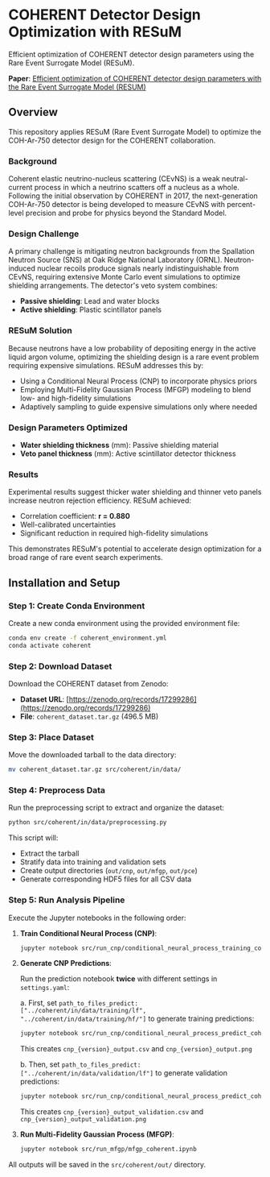 # COHERENT Detector Design Optimization with RESuM

Efficient optimization of COHERENT detector design parameters using the Rare Event Surrogate Model (RESuM).

**Paper**: [Efficient optimization of COHERENT detector design parameters with the Rare Event Surrogate Model (RESUM)](https://openreview.net/pdf?id=m9BSQBkE0e)

## Overview

This repository applies RESuM (Rare Event Surrogate Model) to optimize the COH-Ar-750 detector design for the COHERENT collaboration.

### Background
Coherent elastic neutrino-nucleus scattering (CEνNS) is a weak neutral-current process in which a neutrino scatters off a nucleus as a whole. Following the initial observation by COHERENT in 2017, the next-generation COH-Ar-750 detector is being developed to measure CEνNS with percent-level precision and probe for physics beyond the Standard Model.

### Design Challenge
A primary challenge is mitigating neutron backgrounds from the Spallation Neutron Source (SNS) at Oak Ridge National Laboratory (ORNL). Neutron-induced nuclear recoils produce signals nearly indistinguishable from CEνNS, requiring extensive Monte Carlo event simulations to optimize shielding arrangements. The detector's veto system combines:
- **Passive shielding**: Lead and water blocks
- **Active shielding**: Plastic scintillator panels

### RESuM Solution
Because neutrons have a low probability of depositing energy in the active liquid argon volume, optimizing the shielding design is a rare event problem requiring expensive simulations. RESuM addresses this by:
- Using a Conditional Neural Process (CNP) to incorporate physics priors
- Employing Multi-Fidelity Gaussian Process (MFGP) modeling to blend low- and high-fidelity simulations
- Adaptively sampling to guide expensive simulations only where needed

### Design Parameters Optimized
- **Water shielding thickness** (mm): Passive shielding material
- **Veto panel thickness** (mm): Active scintillator detector thickness

### Results
Experimental results suggest thicker water shielding and thinner veto panels increase neutron rejection efficiency. RESuM achieved:
- Correlation coefficient: **r = 0.880**
- Well-calibrated uncertainties
- Significant reduction in required high-fidelity simulations

This demonstrates RESuM's potential to accelerate design optimization for a broad range of rare event search experiments.

## Installation and Setup

### Step 1: Create Conda Environment

Create a new conda environment using the provided environment file:
```bash
conda env create -f coherent_environment.yml
conda activate coherent
```

### Step 2: Download Dataset

Download the COHERENT dataset from Zenodo:
- **Dataset URL**: [https://zenodo.org/records/17299286](https://zenodo.org/records/17299286)
- **File**: `coherent_dataset.tar.gz` (496.5 MB)

### Step 3: Place Dataset

Move the downloaded tarball to the data directory:
```bash
mv coherent_dataset.tar.gz src/coherent/in/data/
```

### Step 4: Preprocess Data

Run the preprocessing script to extract and organize the dataset:
```bash
python src/coherent/in/data/preprocessing.py
```

This script will:
- Extract the tarball
- Stratify data into training and validation sets
- Create output directories (`out/cnp`, `out/mfgp`, `out/pce`)
- Generate corresponding HDF5 files for all CSV data

### Step 5: Run Analysis Pipeline

Execute the Jupyter notebooks in the following order:

1. **Train Conditional Neural Process (CNP)**:
   ```bash
   jupyter notebook src/run_cnp/conditional_neural_process_training_coherent.ipynb
   ```

2. **Generate CNP Predictions**:
   
   Run the prediction notebook **twice** with different settings in `settings.yaml`:
   
   a. First, set `path_to_files_predict: ["../coherent/in/data/training/lf", "../coherent/in/data/training/hf/"]` to generate training predictions:
   ```bash
   jupyter notebook src/run_cnp/conditional_neural_process_predict_coherent.ipynb
   ```
   This creates `cnp_{version}_output.csv` and `cnp_{version}_output.png`
   
   b. Then, set `path_to_files_predict: ["../coherent/in/data/validation/lf"]` to generate validation predictions:
   ```bash
   jupyter notebook src/run_cnp/conditional_neural_process_predict_coherent.ipynb
   ```
   This creates `cnp_{version}_output_validation.csv` and `cnp_{version}_output_validation.png`

3. **Run Multi-Fidelity Gaussian Process (MFGP)**:
   ```bash
   jupyter notebook src/run_mfgp/mfgp_coherent.ipynb
   ```

All outputs will be saved in the `src/coherent/out/` directory.

